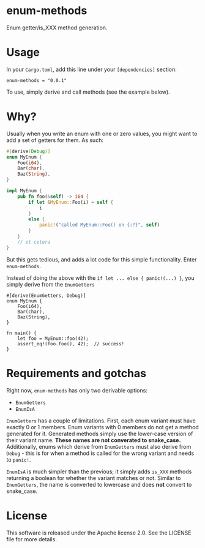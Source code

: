 # enum-methods

Enum getter/is\_XXX method generation.

# Usage

In your `Cargo.toml`, add this line under your `[dependencies]` section:

```toml,no_run
enum-methods = "0.0.1"
```

To use, simply derive and call methods (see the example below).

# Why?

Usually when you write an enum with one or zero values, you might want to
add a set of getters for them. As such:

```rust
#[derive(Debug)]
enum MyEnum {
    Foo(i64),
    Bar(char),
    Baz(String),
}

impl MyEnum {
    pub fn foo(&self) -> i64 {
        if let &MyEnum::Foo(i) = self {
            i
        }
        else {
            panic!("called MyEnum::Foo() on {:?}", self)
        }
    }
    // et cetera
}

```

But this gets tedious, and adds a lot code for this simple functionality.
Enter `enum-methods`.

Instead of doing the above with the `if let ... else { panic!(...) }`, you
simply derive from the `EnumGetters`

```
#[derive(EnumGetters, Debug)]
enum MyEnum {
    Foo(i64),
    Bar(char),
    Baz(String),
}

fn main() {
    let foo = MyEnum::foo(42);
    assert_eq!(foo.foo(), 42);  // success!
}
```

# Requirements and gotchas

Right now, `enum-methods` has only two derivable options:
* `EnumGetters`
* `EnumIsA`

`EnumGetters` has a couple of limitations. First, each enum variant must
have exactly 0 or 1 members. Enum variants with 0 members do not get a
method generated for it. Generated methods simply use the lower-case
version of their variant name. **These names are not converated to
snake_case.** Additionally, enums which derive from `EnumGetters` must also
derive from `Debug` - this is for when a method is called for the wrong
variant and needs to `panic!`.

`EnumIsA` is much simpler than the previous; it simply adds `is_XXX`
methods returning a boolean for whether the variant matches or not. Similar
to `EnumGetters`, the name is converted to lowercase and does **not** 
convert to snake\_case.

# License

This software is released under the Apache license 2.0. See the LICENSE file
for more details.
